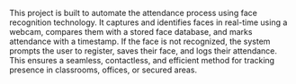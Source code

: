 This project is built to automate the attendance process using face recognition technology. It captures and identifies faces in real-time using a webcam, compares them with a stored face database, and marks attendance with a timestamp. If the face is not recognized, the system prompts the user to register, saves their face, and logs their attendance. This ensures a seamless, contactless, and efficient method for tracking presence in classrooms, offices, or secured areas.
